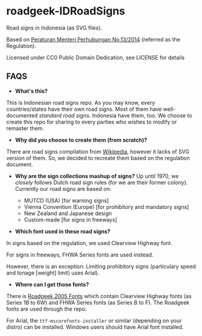 # roadgeek-IDRoadSigns
Road signs in Indonesia (as SVG files).

Based on 
[Peraturan Menteri Perhubungan No.13/2014](http://hubdat.dephub.go.id/km/tahun-2014/1626-peraturan-menteri-perhubungan-nomor-pm-13-tahun-2014-tentang-rambu-lalu-lintas/download)
(referred as the Regulation).

Licensed under CC0 Public Domain Dedication, see LICENSE for details
 
## FAQS
- **What's this?**

This is Indonesian road signs repo.
As you may know, every countries/states have their own road signs. 
Most of them have well-documented *standard road signs*. Indonesia have 
them, too. We choose to create this repo for sharing to every parties 
who wishes to modify or remaster them.

- **Why did you choose to create them (from scratch)?**

There are road signs compilation from 
[Wikipedia](https://en.wikipedia.org/wiki/Road_signs_in_Indonesia), however
it lacks of SVG version of them. So, we decided to recreate them based on the
regulation document.

- **Why are the sign collections mashup of signs?**
Up until 1970, we *closely* follows Dutch road sign rules (for we are their
former colony).
Currently our road signs are based on:
  - MUTCD (USA) [for warning signs]
  - Vienna Convention (Europe) [for prohibitory and mandatory signs]
  - New Zealand and Japanese design
  - Custom-made [for signs in freeways]

- **Which font used in these road signs?**

In signs based on the regulation, we used Clearview Highway font. 

For signs in freeways, FHWA Series fonts are used instead.

However, there is an exception: Limiting prohibitory signs (particulary speed 
and tonage [weight] limit) uses Arial).

- **Where can I get those fonts?**

There is 
[Roadgeek 2005 Fonts](https://www.fontspace.com/michael-d-adams/roadgeek-2005) 
which contain Clearview Highway fonts (as Series 1B to 6W) and FHWA Series 
fonts (as Series B to F). The Roadgeek fonts are used through the repo.

For Arial, the `ttf-mscorefonts-installer` or similar (depending on your 
distro) can be installed. Windows users should have Arial font installed.
